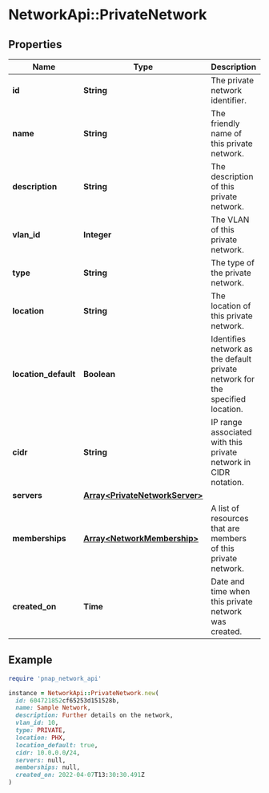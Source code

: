 # NetworkApi::PrivateNetwork

## Properties

| Name | Type | Description | Notes |
| ---- | ---- | ----------- | ----- |
| **id** | **String** | The private network identifier. |  |
| **name** | **String** | The friendly name of this private network. |  |
| **description** | **String** | The description of this private network. | [optional] |
| **vlan_id** | **Integer** | The VLAN of this private network. |  |
| **type** | **String** | The type of the private network. |  |
| **location** | **String** | The location of this private network. |  |
| **location_default** | **Boolean** | Identifies network as the default private network for the specified location. |  |
| **cidr** | **String** | IP range associated with this private network in CIDR notation. |  |
| **servers** | [**Array&lt;PrivateNetworkServer&gt;**](PrivateNetworkServer.md) |  |  |
| **memberships** | [**Array&lt;NetworkMembership&gt;**](NetworkMembership.md) | A list of resources that are members of this private network. |  |
| **created_on** | **Time** | Date and time when this private network was created. |  |

## Example

```ruby
require 'pnap_network_api'

instance = NetworkApi::PrivateNetwork.new(
  id: 604721852cf65253d151528b,
  name: Sample Network,
  description: Further details on the network,
  vlan_id: 10,
  type: PRIVATE,
  location: PHX,
  location_default: true,
  cidr: 10.0.0.0/24,
  servers: null,
  memberships: null,
  created_on: 2022-04-07T13:30:30.491Z
)
```

